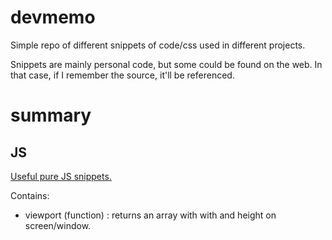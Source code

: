 # devmemo

Simple repo of different snippets of code/css used in different projects.

Snippets are mainly personal code, but some could be found on the web. In that case, if I remember the source, it'll be referenced.

# summary

## JS

[Useful pure JS snippets.](js/functions.pure.js)

Contains:

- viewport (function) : returns an array with with and height on screen/window.
